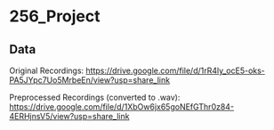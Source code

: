 # 256_Project

##  Data 
Original Recordings: https://drive.google.com/file/d/1rR4ly_ocE5-oks-PA5JYpc7Uo5MrbeEn/view?usp=share_link

Preprocessed Recordings (converted to .wav): https://drive.google.com/file/d/1XbOw6jx65goNEfGThr0z84-4ERHjnsV5/view?usp=share_link

